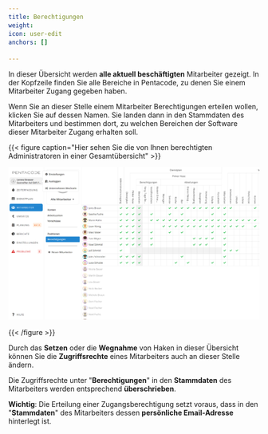 ```yaml
---
title: Berechtigungen
weight: 
icon: user-edit
anchors: []

---
```

In dieser Übersicht werden **alle aktuell beschäftigten** Mitarbeiter gezeigt. In der Kopfzeile finden Sie alle Bereiche in Pentacode, zu denen Sie einem Mitarbeiter Zugang gegeben haben.

Wenn Sie an dieser Stelle einem Mitarbeiter Berechtigungen erteilen wollen, klicken Sie auf dessen Namen. Sie landen dann in den Stammdaten des Mitarbeiters und bestimmen dort, zu welchen Bereichen der Software dieser Mitarbeiter Zugang erhalten soll.

{{< figure caption="Hier sehen Sie die von Ihnen berechtigten Administratoren in einer Gesamtübersicht" >}}

![](/uploads/berechtigungen.png)

{{< /figure >}}

Durch das **Setzen** oder die **Wegnahme** von Haken in dieser Übersicht können Sie die **Zugriffsrechte** eines Mitarbeiters auch an dieser Stelle ändern.

Die Zugriffsrechte unter "**Berechtigungen**" in den **Stammdaten** des Mitarbeiters werden entsprechend **überschrieben**.

**Wichtig**: Die Erteilung einer Zugangsberechtigung setzt voraus, dass in den "**Stammdaten**" des Mitarbeiters dessen **persönliche Email-Adresse** hinterlegt ist.